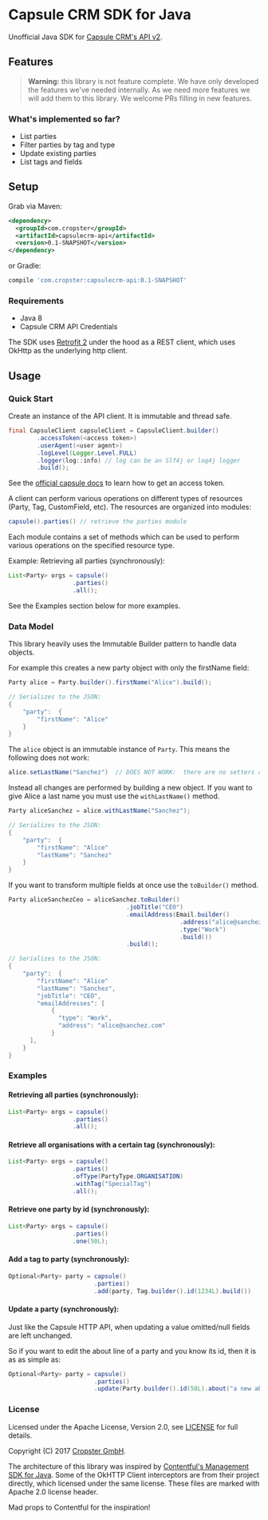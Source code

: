 # Capsule CRM SDK for Java

Unofficial Java SDK for [Capsule CRM's API v2][1].

## Features

> **Warning:** this library is not feature complete. We have only
developed the features we've needed internally. As we need more features
we will add them to this library. We welcome PRs filling in new features.

### What's implemented so far?

* List parties
* Filter parties by tag and type
* Update existing parties
* List tags and fields

## Setup

Grab via Maven:
```xml
<dependency>
  <groupId>com.cropster</groupId>
  <artifactId>capsulecrm-api</artifactId>
  <version>0.1-SNAPSHOT</version>
</dependency>
```

or Gradle:

```groovy
compile 'com.cropster:capsulecrm-api:0.1-SNAPSHOT'
```

### Requirements

* Java 8
* Capsule CRM API Credentials


The SDK uses [Retrofit 2][2] under the hood as a REST client, which uses OkHttp as the underlying http client.

## Usage

### Quick Start

Create an instance of the API client. It is immutable and thread safe.

```java
final CapsuleClient capsuleClient = CapsuleClient.builder()
        .accessToken(<access token>)
        .userAgent(<user agent>)
        .logLevel(Logger.Level.FULL)
        .logger(log::info) // log can be an Slf4j or log4j logger
        .build();
```

See the [official capsule docs][4] to learn how to get an access token.

A client can perform various operations on different types of resources (Party, Tag, CustomField, etc). The resources are organized into modules:

```java
capsule().parties() // retrieve the parties module
```

Each module contains a set of methods which can be used to perform various operations on the specified resource type.

Example: Retrieving all parties (synchronously):

```java
List<Party> orgs = capsule()
                  .parties()
                  .all();
```

See the Examples section below for more examples.

### Data Model

This library heavily uses the Immutable Builder pattern to handle data objects.

For example this creates a new party object with only the firstName field:

```java
Party alice = Party.builder().firstName("Alice").build();

// Serializes to the JSON:
{
    "party":  {
        "firstName": "Alice"
    }
}
```

The `alice` object is an immutable instance of `Party`. This means the following does not work:

```java
alice.setLastName("Sanchez")  // DOES NOT WORK:  there are no setters on Party
```

Instead all changes are performed by building a new object. If you want
to give Alice a last name you must use the `withLastName()` method.

```java
Party aliceSanchez = alice.withLastName("Sanchez");

// Serializes to the JSON:
{
    "party":  {
        "firstName": "Alice"
        "lastName": "Sanchez"
    }
}
```


If you want to transform multiple fields at once use the `toBuilder()` method.

```java
Party aliceSanchezCeo = aliceSanchez.toBuilder()
                                 .jobTitle("CEO")
                                 .emailAddress(Email.builder()
                                                .address("alice@sanchez.com")
                                                .type("Work")
                                                .build())
                                 .build();

// Serializes to the JSON:
{
    "party":  {
        "firstName": "Alice"
        "lastName": "Sanchez",
        "jobTitle": "CEO",
        "emailAddresses": [
            {
              "type": "Work",
              "address": "alice@sanchez.com"
            }
      ],
    }
}
```


### Examples

#### Retrieving all parties (synchronously):

```java
List<Party> orgs = capsule()
                  .parties()
                  .all();
```

#### Retrieve all organisations with a certain tag (synchronously):

```java
List<Party> orgs = capsule()
                  .parties()
                  .ofType(PartyType.ORGANISATION)
                  .withTag("SpecialTag")
                  .all();
```

#### Retrieve one party by id (synchronously):

```java
List<Party> orgs = capsule()
                  .parties()
                  .one(50L);
```

#### Add a tag to party (synchronously):

```java
Optional<Party> party = capsule()
                        .parties()
                        .add(party, Tag.builder().id(1234L).build())
```

#### Update a party (synchronously):

Just like the Capsule HTTP API, when updating a value omitted/null fields
are left unchanged.

So if you want to edit the about line of a party and you know its id, then it is as as simple as:

```java
Optional<Party> party = capsule()
                        .parties()
                        .update(Party.builder().id(50L).about("a new about line").build())
```


### License

Licensed under the Apache License, Version 2.0, see [LICENSE][5] for full details.

Copyright (C) 2017 [Cropster GmbH][6].

The architecture of this library was inspired by [Contentful's Management SDK for Java][7].
Some of the OkHTTP Client interceptors are from their project directly,
which licensed under the same license. These files are marked with Apache 2.0 license header.

Mad props to Contentful for the inspiration!


[1]: https://developer.capsulecrm.com/v2
[2]: https://square.github.io/retrofit
[3]: https://square.github.io/okhttp
[4]: https://developer.capsulecrm.com/v2/overview/authentication
[5]: LICENSE
[6]: https://cropster.com
[7]: https://github.com/contentful/contentful-management.java

